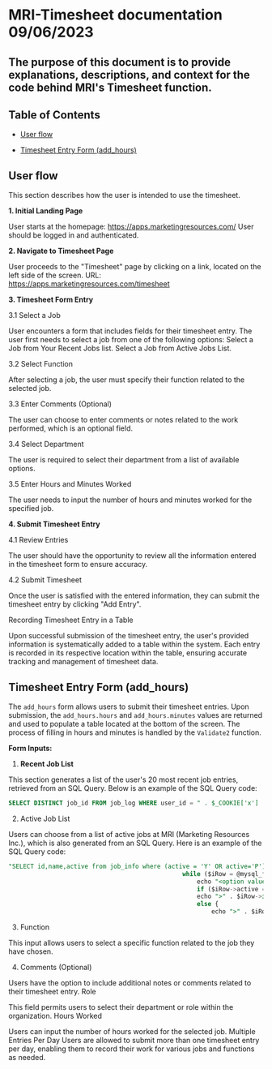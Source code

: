 # MRI-Timesheet documentation 09/06/2023
<h2>The purpose of this document is to provide explanations, descriptions, and context for the code behind MRI's Timesheet function.</h2>

## Table of Contents

- [User flow](#User-flow)

- [Timesheet Entry Form (add_hours)](#Timesheet-Entry-Form-(add_hours))






## User flow
<p>This section describes how the user is intended to use the timesheet.</p>

<b>1. Initial Landing Page</b>

User starts at the homepage: https://apps.marketingresources.com/
User should be logged in and authenticated.

<b>2. Navigate to Timesheet Page</b>

User proceeds to the "Timesheet" page by clicking on a link, located on the left side of the screen.
URL: https://apps.marketingresources.com/timesheet

<b>3. Timesheet Form Entry</b>

3.1 Select a Job

User encounters a form that includes fields for their timesheet entry.
The user first needs to select a job from one of the following options:
Select a Job from Your Recent Jobs list.
Select a Job from Active Jobs List.

3.2 Select Function

After selecting a job, the user must specify their function related to the selected job.

3.3 Enter Comments (Optional)

The user can choose to enter comments or notes related to the work performed, which is an optional field.

3.4 Select Department

The user is required to select their department from a list of available options.

3.5 Enter Hours and Minutes Worked

The user needs to input the number of hours and minutes worked for the specified job.

<b>4. Submit Timesheet Entry</b>

4.1 Review Entries

The user should have the opportunity to review all the information entered in the timesheet form to ensure accuracy.

4.2 Submit Timesheet

Once the user is satisfied with the entered information, they can submit the timesheet entry by clicking "Add Entry".

Recording Timesheet Entry in a Table

<p>Upon successful submission of the timesheet entry, the user's provided information is systematically added to a table within the system. Each entry is recorded in its respective location within the table, ensuring accurate tracking and management of timesheet data.
</p>

## Timesheet Entry Form (add_hours)

The `add_hours` form allows users to submit their timesheet entries. Upon submission, the `add_hours.hours` and `add_hours.minutes` values are returned and used to populate a table located at the bottom of the screen. The process of filling in hours and minutes is handled by the `Validate2` function.

<b>Form Inputs:</b>

1. **Recent Job List**

This section generates a list of the user's 20 most recent job entries, retrieved from an SQL Query. Below is an example of the SQL Query code:
   ```sql
   SELECT DISTINCT job_id FROM job_log WHERE user_id = " . $_COOKIE['x'] . " AND job_id in (select id from job_info where active = 'Y' OR active='P') ORDER BY id desc limit 20"
   ```

2. Active Job List

Users can choose from a list of active jobs at MRI (Marketing Resources Inc.), which is also generated from an SQL Query. Here is an example of the SQL Query code:
``` SQL
"SELECT id,name,active from job_info where (active = 'Y' OR active='P') order by id, name");
                                                while ($iRow = @mysql_fetch_object($pr_jobs)) {
                                                    echo "<option value=\"$iRow->id\"";
                                                    if ($iRow->active == "P") {
                                                    echo ">" . $iRow->id . "  :: " . $iRow->name . "(PENDING)</option>"; }
                                                    else {
                                                        echo ">" . $iRow->id . "  :: " . $iRow->name . "</option>"; }
```
3. Function

This input allows users to select a specific function related to the job they have chosen.

4. Comments (Optional)

Users have the option to include additional notes or comments related to their timesheet entry.
Role

This field permits users to select their department or role within the organization.
Hours Worked

Users can input the number of hours worked for the selected job.
Multiple Entries Per Day
Users are allowed to submit more than one timesheet entry per day, enabling them to record their work for various jobs and functions as needed.
